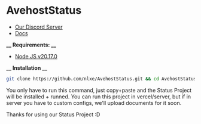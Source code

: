 # AvehostStatus

- [Our Discord Server](https://discord.gg/rYQxaEFAkM)
- [Docs](https://avestatus.avehubs.com/docs/)


**__ Requirements: __**
- [Node JS v20.17.0](https://nodejs.org/fr/blog/release/v20.17.0)

**__ Installation __**

```bash
git clone https://github.com/nlxe/AvehostStatus.git && cd AvehostStatus && npm init -y && npm install && npm run dev
```

You only have to run this command, just copy+paste and the Status Project will be installed + runned. You can run this project in vercel/server, but if in server you have to custom configs, we'll upload documents for it soon.





Thanks for using our Status Project :D